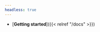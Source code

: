 ```yaml
---
headless: true
---
```


- [**Getting started**]({{< relref "/docs" >}})
                                  